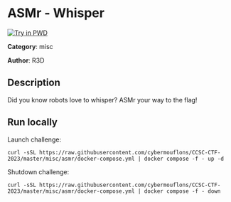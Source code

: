 # ASMr - Whisper

[![Try in PWD](https://raw.githubusercontent.com/play-with-docker/stacks/master/assets/images/button.png)](https://labs.play-with-docker.com/?stack=https://raw.githubusercontent.com/cybermouflons/CCSC-CTF-2023/master/misc/asmr/docker-compose.yml)


**Category**: misc

**Author**: R3D

## Description

Did you know robots love to whisper? ASMr your way to the flag!



## Run locally

Launch challenge:
```
curl -sSL https://raw.githubusercontent.com/cybermouflons/CCSC-CTF-2023/master/misc/asmr/docker-compose.yml | docker compose -f - up -d
```

Shutdown challenge:
```
curl -sSL https://raw.githubusercontent.com/cybermouflons/CCSC-CTF-2023/master/misc/asmr/docker-compose.yml | docker compose -f - down
```
